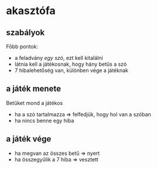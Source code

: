 # akasztófa

## szabályok

Főbb pontok:

* a feladvány _egy szó_, ezt kell kitalálni
* látnia kell a játékosnak, hogy hány betűs a szó
* 7 hibalehetőség van, különben vége a játéknak

## a játék menete

Betűket mond a játékos

* ha a szó tartalmazza => felfedjük, hogy hol van a szóban
* ha nincs benne egy hiba

## a játék vége

* ha megvan az összes betű => nyert
* ha összegyűlik a 7 hiba => vesztett
